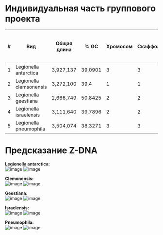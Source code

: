 # Индивидуальная часть группового проекта

| # | Вид  | Общая длина | % GC    | Хромосом | Скаффолдов | Контигов | Количество аннотированных генов | Доля аннотированных генов | Количество экзонов | Доля экзонов | Количество  Z-ДНК | Общая длина Z-ДНК | Количество с ZH-Score >= 500 | Общая длина с ZH-Score >= 500 |
|---|------|-------------|---------|----------|------------|----------|-|-|-|-|-|-|-|-|
| 1 | Legionella antarctica  | 3,927,137 | 39,0901 | 3 |  3 | 3 | 3708 | 0.863216 | 3708 | 0.863216 | 35454 | 313692 | 3180 | 30882 |
| 2 | Legionella clemsonensis |  3,272,100  | 39,4 | 1 | 1 | 1 | 2941 | 0.890235 | 2941 | 0.890235 | 3272100 | 28930052 | 3115 | 29788 |
| 3 | Legionella geestiana    |  2,666,749  |    50,8425 | 2 | 2 | 2 | 2395 | 0.911431 | 2395 | 0.911431 | 60873 | 546412 | 25049 | 248224 |
| 4 | Legionella israelensis |  3,111,640  |    39,7896 | 2 | 2 | 2 | 2806 | 0.878786 | 2806 | 0.878786 | 64967 | 574508 | 2327 | 22570 |
| 5 | Legionella pneumophila |  3,504,074  |    38,3271 | 3 | 3 | 3 | 3137 | 0.889006 | 3137 | 0.889006 | 73576 | 650556 | 2051 | 19686 |

# Предсказание Z-DNA 
**Legionella antarctica:**     
![image](https://user-images.githubusercontent.com/86132283/173429757-cca4fe9c-fe4b-4528-8ac9-29c5adca3c67.png) 
![image](https://user-images.githubusercontent.com/86132283/173429825-815ef564-03ce-4823-b912-d1f438ccfa9b.png)

**Clemonensis:**   
![image](https://user-images.githubusercontent.com/86132283/173429962-7906a586-1a86-458b-9ee6-e4f2ab095baa.png)
![image](https://user-images.githubusercontent.com/86132283/173429974-57b6a4d6-5d6c-4678-b11c-e9c9b1ba58c4.png)

**Geestiana:**  
![image](https://user-images.githubusercontent.com/86132283/173430061-86f7b76d-e3e7-470d-abb1-e353e722c791.png)
![image](https://user-images.githubusercontent.com/86132283/173430086-54ca6134-3294-47fa-90a9-ff3d8717a503.png)

**Israelensis:**  
![image](https://user-images.githubusercontent.com/86132283/173430112-f2a66a02-4f54-40d0-939b-d4aed0724b2f.png)
![image](https://user-images.githubusercontent.com/86132283/173430129-970130ef-e56c-41cd-b55a-12f0ae49cbc7.png)

**Pneumophila:**  
![image](https://user-images.githubusercontent.com/86132283/173430155-c0144649-e597-4ab0-8553-11f53052d885.png)
![image](https://user-images.githubusercontent.com/86132283/173430166-8df27a7e-1622-487a-b703-97b1aadb97b4.png)
